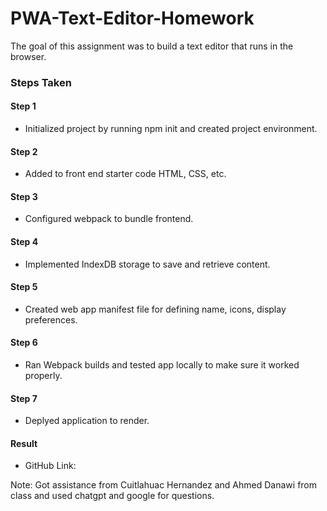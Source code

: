 # PWA-Text-Editor-Homework
The goal of this assignment was to build a text editor that runs in the browser.

### Steps Taken

#### Step 1 
- Initialized project by running npm init and created project environment.

#### Step 2
- Added to front end starter code HTML, CSS, etc.

#### Step 3
- Configured webpack to bundle frontend.

#### Step 4
- Implemented IndexDB storage to save and retrieve content.

#### Step 5
- Created web app manifest file for defining name, icons, display preferences.

#### Step 6
- Ran Webpack builds and tested app locally to make sure it worked properly.

#### Step 7
- Deplyed application to render.

#### Result
- GitHub Link: 

Note: Got assistance from Cuitlahuac Hernandez and Ahmed Danawi from class and used chatgpt and google for questions.
